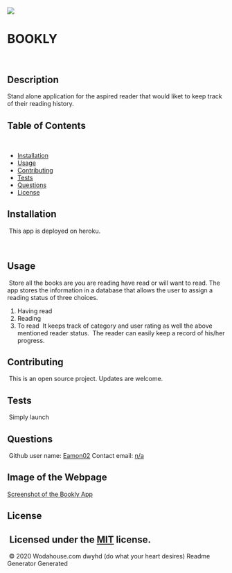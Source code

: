 ![](https://img.shields.io/apm/l/vim-mode)
---
# BOOKLY
​
## Description 
Stand alone application for the aspired reader that would liket to keep track of their reading history. 
​
## Table of Contents
​
* [Installation](#Installation)
* [Usage](#Usage)
* [Contributing](#Contributing)
* [Tests](#Tests)
* [Questions](#Questions)
* [License](#License)
​
​
## Installation
​
This app is deployed on heroku.

​
​
## Usage 
​
Store all the books are you are reading have read or will want to read. The app stores the information in a database that allows the user to assign a reading status of three choices. 
1. Having read
2. Reading
3. To read
​
It keeps track of category and user rating as well the above mentioned reader status. 
​
The reader can easily keep a record of his/her progress.
​
​
## Contributing
​
This is an open source project. Updates are welcome.
​
​
## Tests
​
Simply launch
​
​
## Questions
​
Github user name: [Eamon02](https://github.com/Eamon02)
​
Contact email: [n/a](mailto:n/a)

## Image of the Webpage
[Screenshot of the Bookly App](public\assets\images\Bookly.png)
​
## License
​
Licensed under the [MIT](MIT%20License.txt) license.
​
---
​
© 2020 Wodahouse.com dwyhd (do what your heart desires) Readme Generator Generated
